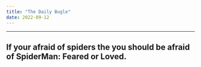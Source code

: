 ```yaml
---
title: "The Daily Bugle"
date: 2022-09-12
---
```


---
If your afraid of spiders the you should be afraid of SpiderMan: Feared or Loved.
---
